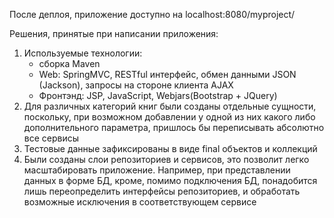 После деплоя, приложение доступно на localhost:8080/myproject/

Решения, принятые при написании приложения:

1) Используемые технологии:
   - сборка Maven
   - Web: SpringMVC, RESTful интерфейс, обмен данными JSON (Jackson), запросы на стороне клиента AJAX
   - Фронтэнд: JSP, JavaScript, Webjars(Bootstrap + JQuery)
2) Для различных категорий книг были созданы отдельные сущности, поскольку, при возможном добавлении у одной из них какого либо дополнительного параметра, пришлось бы переписывать абсолютно все сервисы
3) Тестовые данные зафиксированы в виде final объектов и коллекций
4) Были созданы слои репозиториев и сервисов, это позволит легко масштабировать приложение. Например, при представлении данных в форме БД, кроме, помимо подключения БД, понадобится лишь переопределить интерфейсы репозиториев, и обработать возможные исключения в соответствующем сервисе

    
   